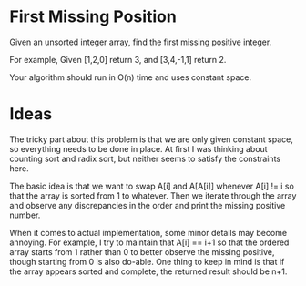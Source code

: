 # First Missing Position

Given an unsorted integer array, find the first missing positive integer.

For example,
Given [1,2,0] return 3,
and [3,4,-1,1] return 2.

Your algorithm should run in O(n) time and uses constant space.

# Ideas

The tricky part about this problem is that we are only given constant space, so everything needs to be done in place.
At first I was thinking about counting sort and radix sort, but neither seems to satisfy the constraints here.

The basic idea is that we want to swap A[i] and A[A[i]] whenever A[i] != i so that the array is sorted from 1 to whatever. Then we iterate through the array and observe any discrepancies in the order and print the missing positive number.

When it comes to actual implementation, some minor details may become annoying. For example, I try to maintain that A[i] == i+1 so that the ordered array starts from 1 rather than 0 to better observe the missing positive, though starting from 0 is also do-able. One thing to keep in mind is that if the array appears sorted and complete, the returned result should be n+1.
